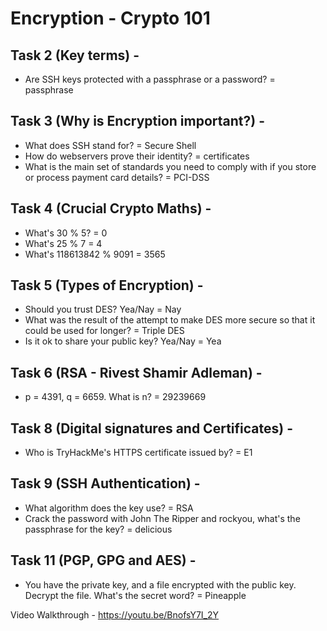 # Encryption - Crypto 101
## Task 2 (Key terms) - 
* Are SSH keys protected with a passphrase or a password?
 = passphrase
## Task 3 (Why is Encryption important?) - 
* What does SSH stand for?
 = Secure Shell
* How do webservers prove their identity?
 = certificates
* What is the main set of standards you need to comply with if you store or process payment card details?
 = PCI-DSS
## Task 4 (Crucial Crypto Maths) - 
* What's 30 % 5?
 = 0
* What's 25 % 7
 = 4
* What's 118613842 % 9091
 = 3565
## Task 5 (Types of Encryption) - 
* Should you trust DES? Yea/Nay
 = Nay
* What was the result of the attempt to make DES more secure so that it could be used for longer?
 = Triple DES
* Is it ok to share your public key? Yea/Nay
 = Yea
## Task 6 (RSA - Rivest Shamir Adleman) - 
* p = 4391, q = 6659. What is n?
 = 29239669
## Task 8 (Digital signatures and Certificates) - 
* Who is TryHackMe's HTTPS certificate issued by?
 = E1
## Task 9 (SSH Authentication) - 
* What algorithm does the key use?
 = RSA
* Crack the password with John The Ripper and rockyou, what's the passphrase for the key?
 = delicious
## Task 11 (PGP, GPG and AES) - 
* You have the private key, and a file encrypted with the public key. Decrypt the file. What's the secret word?
 = Pineapple

Video Walkthrough - https://youtu.be/BnofsY7I_2Y